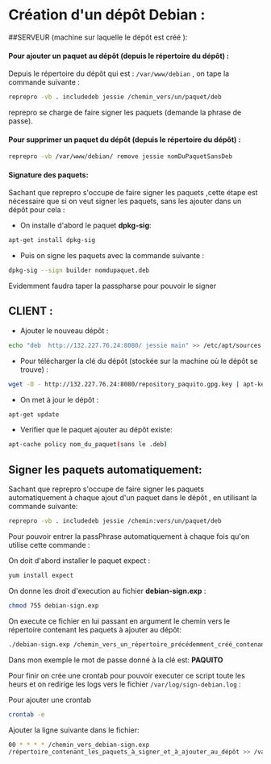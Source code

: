 # Création d'un dépôt Debian :

##SERVEUR (machine sur laquelle le dépôt est créé ):

#### Pour ajouter un paquet au dépôt (depuis le répertoire du dépôt) :

Depuis le répertoire du dépôt qui est : `/var/www/debian` , on tape la commande
suivante :

```bash
reprepro -vb . includedeb jessie /chemin_vers/un/paquet/deb

```

reprepro se charge de faire signer les paquets (demande la phrase de passe).

#### Pour supprimer un paquet du dépôt (depuis le répertoire du dépôt) :

```bash
reprepro -vb /var/www/debian/ remove jessie nomDuPaquetSansDeb

```

#### Signature des paquets:

Sachant que reprepro s'occupe de faire signer les paquets ,cette étape est nécessaire que si on veut signer les paquets,
sans les ajouter dans un dépôt pour cela :

* On installe d'abord le paquet **dpkg-sig**:

```bash
apt-get install dpkg-sig

```
* Puis on signe les paquets avec la commande suivante :

```bash
dpkg-sig --sign builder nomdupaquet.deb

```   
Evidemment faudra taper la passpharse pour pouvoir le signer 


## CLIENT :

* Ajouter le nouveau dépôt :

```bash
echo "deb  http://132.227.76.24:8080/ jessie main" >> /etc/apt/sources.list 

```

* Pour télécharger la clé du dépôt (stockée sur la machine où le dépôt se trouve) :

```bash
wget -O - http://132.227.76.24:8080/repository_paquito.gpg.key | apt-key add -

```

* On met à jour le dépôt :

```bash
apt-get update

```

*  Verifier que le paquet ajouter au dépôt existe:

```bash
apt-cache policy nom_du_paquet(sans le .deb)

```


## Signer les paquets automatiquement:

Sachant que reprepro s'occupe de faire signer les paquets automatiquement à
chaque ajout d'un paquet dans le dépôt , en utilisant la commande suivante:

```bash
reprepro -vb . includedeb jessie /chemin:vers/un/paquet/deb

```

Pour pouvoir entrer la passPhrase automatiquement à chaque fois qu'on utilise
cette commande :

On doit d'abord installer le paquet expect :

```bash
yum install expect

```

On donne les droit d'execution au fichier **debian-sign.exp** : 

```bash
chmod 755 debian-sign.exp

```

On execute ce fichier en lui passant en argument le chemin vers le répertoire
contenant les paquets à ajouter au dépôt:


```bash
./debian-sign.exp /chemin_vers_un_répertoire_précédemment_créé_contenant_les paquets_à_ajouter_et_à_signer) .

```

Dans mon exemple le mot de passe donné à la clé est: **PAQUITO**

Pour finir on crée une crontab pour pouvoir executer ce script toute les heurs
et on redirige les logs vers le fichier `/var/log/sign-debian.log` :

Pour ajouter une crontab

```bash
crontab -e 

```
Ajouter la ligne suivante dans le fichier:

```bash
00 * * * * /chemin_vers_debian-sign.exp
/répertoire_contenant_les_paquets_à_signer_et_à_ajouter_au_dépôt >> /var/log/sign-debian.log 2>&1

```
